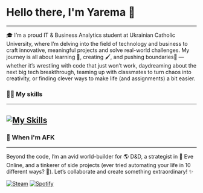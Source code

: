 # Hello there, I'm Yarema 👋
---

🎓 I’m a proud IT & Business Analytics student at Ukrainian Catholic University, where I’m delving into the field of technology and business to craft innovative, meaningful projects and solve real-world challenges. My journey is all about learning 📖, creating 🖌️, and pushing boundaries🤜 — whether it’s wrestling with code that just won’t work, daydreaming about the next big tech breakthrough, teaming up with classmates to turn chaos into creativity, or finding clever ways to make life (and assignments) a bit easier.

### 🧑‍💻 My skills
---
[![My Skills](https://skillicons.dev/icons?i=python,fastapi,js,ts,react,mongo,figma,ps)](https://skillicons.dev)
---

### 🧙 When i'm AFK
---
Beyond the code, I’m an avid world-builder for 🌎 D&D, a strategist in 🚀 Eve Online, and a tinkerer of side projects (ever tried automating your life in 10 different ways? 🤖). Let’s collaborate and create something extraordinary! ✨


[![Steam](https://img.shields.io/badge/Steam-000000.svg?style=for-the-badge&logo=Steam&logoColor=white)](https://steamcommunity.com/id/TheKotovski/)
[![Spotify](https://img.shields.io/badge/Spotify-1ED760.svg?style=for-the-badge&logo=Spotify&logoColor=white)](https://open.spotify.com/user/pmh0eqrj69rovpwdjk2e7jxs1?si=553a09ec6cc14d9f)
